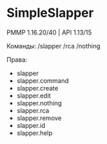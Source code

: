 # SimpleSlapper
PMMP 1.16.20/40 | API 1.13/15

Команды:
/slapper
/rca
/nothing

Права:
- slapper
- slapper.command
- slapper.create
- slapper.edit
- slapper.nothing
- slapper.rca
- slapper.remove
- slapper.id
- slapper.help
